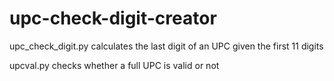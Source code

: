 # upc-check-digit-creator
upc_check_digit.py calculates the last digit of an UPC given the first 11 digits

upcval.py checks whether a full UPC is valid or not
